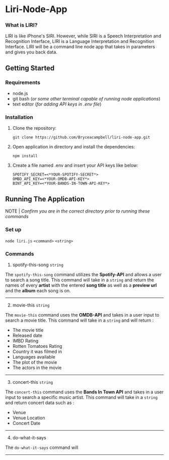 # Liri-Node-App

### **What is LIRI?**

LIRI is like iPhone's SIRI. However, while SIRI is a Speech Interpretation and Recognition Interface, LIRI is a Language Interpretation and Recognition Interface. LIRI will be a command line node app that takes in parameters and gives you back data.

## Getting Started

### **Requirements**

* node.js
* git bash (*or some other terminal capable of running node applications*)
* text editor (*for adding API keys in .env file*)

### **Installation**

1. Clone the repository:

    `git clone https://github.com/Bryceacampbell/liri-node-app.git`

2.  Open application in directory and install the dependencies:

    `npm install`

3. Create a file named .env and insert your API keys like below:

    ```SPOTIFY_ID=<*YOUR-SPOTIFY-ID*>  
    SPOTIFY_SECRET=<*YOUR-SPOTIFY-SECRET*>  
    OMBD_API_KEY=<*YOUR-OMDB-API-KEY*>  
    BINT_API_KEY=<*YOUR-BANDS-IN-TOWN-API-KEY*>
    ```

## Running The Application

NOTE | *Confirm you are in the correct directory prior to running these commands*
    
### **Set up**

`node liri.js` `<command>` `<string>`

### **Commands**

1. spotify-this-song `string`

The `spotify-this-song` command utilizes the **Spotify-API** and allows a user to search a song title. This command will take in a `string` and return the names of every **artist** with the entered **song title** as well as a **preview url** and the **album** each song is on.

___

2. movie-this `string`

The `movie-this` command uses the **OMDB-API** and takes in a user input to search a movie title. This command will take in a `string` and will return :

* The movie title
* Released date
* IMBD Rating
* Rotten Tomatoes Rating
* Country it was filmed in
* Languages available
* The plot of the movie
* The actors in the movie

___

3. concert-this `string`

The `concert-this` command uses the **Bands In Town API** and takes in a user input to search a specific music artist. This command will take in a `string` and return concert data such as :

* Venue
* Venue Location
* Concert Date

___

4. do-what-it-says

The `do-what-it-says` command will 

___




